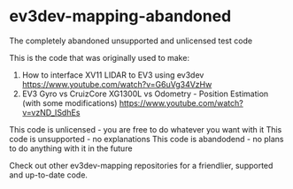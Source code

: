 # ev3dev-mapping-abandoned
The completely abandoned unsupported and unlicensed test code

This is the code that was originally used to make:
1. How to interface XV11 LIDAR to EV3 using ev3dev 
	https://www.youtube.com/watch?v=G6uVg34VzHw
2. EV3 Gyro vs CruizCore XG1300L vs Odometry - Position Estimation (with some modifications)
	https://www.youtube.com/watch?v=vzND_ISdhEs
	
This code is unlicensed - you are free to do whatever you want with it
This code is unsupported - no explanations
This code is abandodend - no plans to do anything with it in the future

Check out other ev3dev-mapping repositories for a friendlier, supported and up-to-date code.
